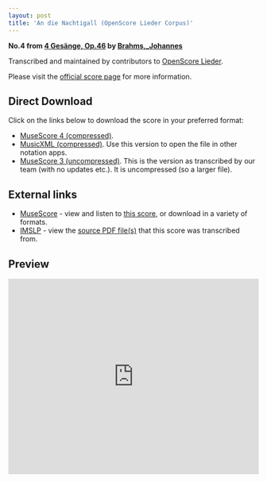 ```yaml
---
layout: post
title: 'An die Nachtigall (OpenScore Lieder Corpus)'
---
```


__No.4 from [4 Gesänge, Op.46](https://fourscoreandmore.org/openscore/lieder/Brahms%2C_Johannes/4_Ges%C3%A4nge%2C_Op.46/) by [Brahms,_Johannes](https://fourscoreandmore.org/openscore/lieder/Brahms%2C_Johannes)__

Transcribed and maintained by contributors to [OpenScore Lieder].

Please visit the [official score page] for more information.

[official score page]: https://musescore.com/openscore-lieder-corpus/scores/5084966
[OpenScore Lieder]: https://musescore.com/openscore-lieder-corpus

## Direct Download

Click on the links below to download the score in your preferred format:
- [MuseScore 4 (compressed)](https://fourscoreandmore.org/openscore/lieder/Brahms%2C_Johannes/4_Ges%C3%A4nge%2C_Op.46/4_An_die_Nachtigall.mscz).
- [MusicXML (compressed)](https://fourscoreandmore.org/openscore/lieder/Brahms%2C_Johannes/4_Ges%C3%A4nge%2C_Op.46/4_An_die_Nachtigall.mxl). Use this version to open the file in other notation apps.
- [MuseScore 3 (uncompressed)](https://raw.githubusercontent.com/OpenScore/Lieder/refs/heads/main/scores/Brahms%2C_Johannes/4_Ges%C3%A4nge%2C_Op.46/4_An_die_Nachtigall/lc5084966.mscx). This is the version as transcribed by our team (with no updates etc.). It is uncompressed (so a larger file).

## External links

- [MuseScore] - view and listen to [this score][MuseScore], or download in a variety of formats.
- [IMSLP] - view the [source PDF file(s)][IMSLP] that this score was transcribed from.

[MuseScore]: https://musescore.com/score/5084966
[IMSLP]: https://imslp.org/wiki/Special:ReverseLookup/79670

## Preview

<iframe width="100%" height="394" src="https://musescore.com/openscore-lieder-corpus/scores/5084966/embed" frameborder="0" allowfullscreen allow="autoplay; fullscreen"></iframe>
